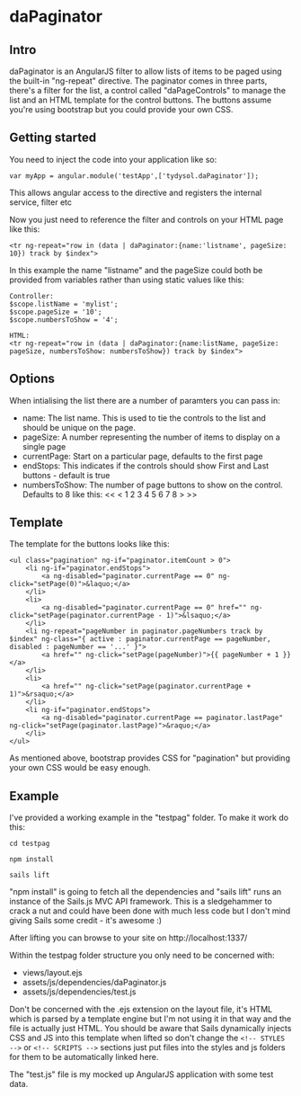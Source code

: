 # daPaginator


## Intro

daPaginator is an AngularJS filter to allow lists of items to be paged using the built-in "ng-repeat" directive. The paginator comes
in three parts, there's a filter for the list, a control called "daPageControls" to manage the list and an HTML template for the 
control buttons.  The buttons assume you're using bootstrap but you could provide your own CSS.

## Getting started

You need to inject the code into your application like so:

```
var myApp = angular.module('testApp',['tydysol.daPaginator']);
```

This allows angular access to the directive and registers the internal service, filter etc

Now you just need to reference the filter and controls on your HTML page like this:

```
<tr ng-repeat="row in (data | daPaginator:{name:'listname', pageSize: 10}) track by $index">

```

In this example the name "listname" and the pageSize could both be provided from variables rather than using static values like this:


```
Controller:
$scope.listName = 'mylist';
$scope.pageSize = '10';
$scope.numbersToShow = '4';

HTML:
<tr ng-repeat="row in (data | daPaginator:{name:listName, pageSize: pageSize, numbersToShow: numbersToShow}) track by $index">

```

## Options

When intialising the list there are a number of paramters you can pass in:

* name:             The list name. This is used to tie the controls to the list and should be unique on the page.
* pageSize:         A number representing the number of items to display on a single page
* currentPage:      Start on a particular page, defaults to the first page
* endStops:         This indicates if the controls should show First and Last buttons - default is true
* numbersToShow:    The number of page buttons to show on the control. Defaults to 8 like this: << < 1 2 3 4 5 6 7 8 > >>



## Template

The template for the buttons looks like this:
```
<ul class="pagination" ng-if="paginator.itemCount > 0">
    <li ng-if="paginator.endStops">
        <a ng-disabled="paginator.currentPage == 0" ng-click="setPage(0)">&laquo;</a>
    </li>
    <li>
        <a ng-disabled="paginator.currentPage == 0" href="" ng-click="setPage(paginator.currentPage - 1)">&lsaquo;</a>
    </li>
    <li ng-repeat="pageNumber in paginator.pageNumbers track by $index" ng-class="{ active : paginator.currentPage == pageNumber, disabled : pageNumber == '...' }">
        <a href="" ng-click="setPage(pageNumber)">{{ pageNumber + 1 }}</a>
    </li>
    <li>
        <a href="" ng-click="setPage(paginator.currentPage + 1)">&rsaquo;</a>
    </li>
    <li ng-if="paginator.endStops">
        <a ng-disabled="paginator.currentPage == paginator.lastPage" ng-click="setPage(paginator.lastPage)">&raquo;</a>
    </li>
</ul>
```
As mentioned above, bootstrap provides CSS for "pagination" but providing your own CSS would be easy enough.


## Example
I've provided a working example in the "testpag" folder.  To make it work do this:
```
cd testpag

npm install

sails lift
```

"npm install" is going to fetch all the dependencies and "sails lift" runs an instance of the Sails.js MVC API framework.  This is a 
sledgehammer to crack a nut and could have been done with much less code but I don't mind giving Sails some credit - it's awesome :)


After lifting you can browse to your site on http://localhost:1337/

Within the testpag folder structure you only need to be concerned with:

* views/layout.ejs
* assets/js/dependencies/daPaginator.js
* assets/js/dependencies/test.js

Don't be concerned with the .ejs extension on the layout file, it's HTML which is parsed by a template engine but I'm not using it in that way
and the file is actually just HTML. You should be aware that Sails dynamically injects CSS and JS into this template when lifted so don't
change the `<!-- STYLES -->` or `<!-- SCRIPTS -->` sections just put files into the styles and js folders for them to be automatically linked here.

The "test.js" file is my mocked up AngularJS application with some test data. 